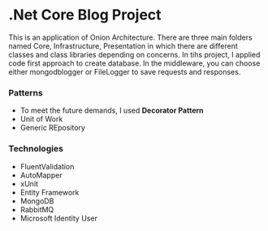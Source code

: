 # .Net Core Blog Project

This is an application of Onion Architecture. There are three main folders named Core, Infrastructure, Presentation in which there are different classes and class libraries depending on concerns. In tihs project, I applied code first approach to create database. In the middleware, you can choose either mongodblogger or FileLogger to save requests and responses.



### Patterns
*  To meet the future demands, I used **Decorator Pattern**
* Unit of Work
* Generic REpository

### Technologies
* FluentValidation
* AutoMapper
* xUnit
* Entity Framework
* MongoDB
* RabbitMQ
* Microsoft Identity User


